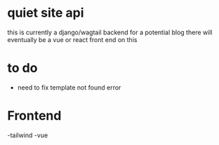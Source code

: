# quiet site api
this is currently a django/wagtail backend for a potential blog
there will eventually be a vue or react front end on this

# to do
 - need to fix template not found error 

# Frontend 
-tailwind
-vue

